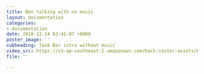 ```yaml
---
title: Ben talking with no music
layout: documentation
categories:
- documentation
date: 2018-12-14 03:41:07 +0000
poster_image: ''
subheading: Task Bar intro without music
video_src: https://s3-ap-southeast-2.amazonaws.com/back-coster-assets/Ben+talking+-+no+music.mp4
file: ''

---
```

